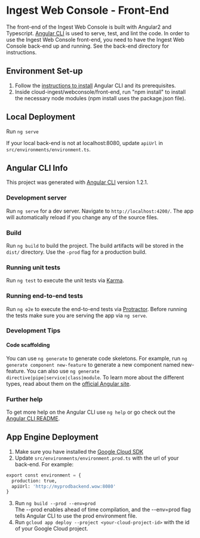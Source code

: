 # Ingest Web Console - Front-End
The front-end of the Ingest Web Console is built with Angular2 and Typescript.
[Angular CLI](https://cli.angular.io/) is used to serve, test, and lint the code.
In order to use the Ingest Web Console front-end, you need to have the Ingest Web Console
back-end up and running. See the back-end directory for instructions.

## Environment Set-up
1. Follow the [instructions to install](https://github.com/angular/angular-cli#installation) Angular CLI and its prerequisites.
2. Inside cloud-ingest/webconsole/front-end, run "npm install" to install the necessary
node modules (npm install uses the package.json file).

## Local Deployment
Run `ng serve`

If your local back-end is not at localhost:8080, update `apiUrl` in `src/environments/environment.ts`.

## Angular CLI Info
This project was generated with [Angular CLI](https://github.com/angular/angular-cli) version 1.2.1.

### Development server

Run `ng serve` for a dev server. Navigate to `http://localhost:4200/`. The app will automatically reload if you change any of the source files.

### Build

Run `ng build` to build the project. The build artifacts will be stored in the `dist/` directory. Use the `-prod` flag for a production build.

### Running unit tests

Run `ng test` to execute the unit tests via [Karma](https://karma-runner.github.io).

### Running end-to-end tests

Run `ng e2e` to execute the end-to-end tests via [Protractor](http://www.protractortest.org/).
Before running the tests make sure you are serving the app via `ng serve`.

### Development Tips
#### Code scaffolding

You can use `ng generate` to generate code skeletons.
For example, run `ng generate component new-feature` to generate a
new component named new-feature. You can also use
`ng generate directive|pipe|service|class|module`.
To learn more about the different types, read about them on the
[official Angular site](https://angular.io/guide/architecture).

### Further help

To get more help on the Angular CLI use `ng help` or go check out the
[Angular CLI README](https://github.com/angular/angular-cli/blob/master/README.md).


## App Engine Deployment
1. Make sure you have installed the [Google Cloud SDK](https://cloud.google.com/sdk/docs/)
2. Update `src/environments/environment.prod.ts` with the url of your back-end.
  For example:
  ```python
  export const environment = {
    production: true,
    apiUrl: 'http://myprodbackend.wow:8080'
  }
  ```
3. Run `ng build --prod --env=prod`  
  The --prod enables ahead of time compilation, and the --env=prod flag tells Angular CLI to use the prod environment file.
4. Run `gcloud app deploy --project <your-cloud-project-id>` with the id of your Google Cloud project.


